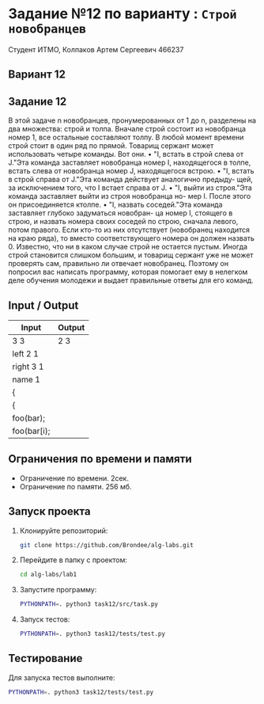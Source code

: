 # Задание №12 по варианту : `Строй новобранцев`

Студент ИТМО, Колпаков Артем Сергеевич 466237

## Вариант 12

## Задание 12

В этой задаче n новобранцев, пронумерованных от 1 до n, разделены на два
множества: строй и толпа. Вначале строй состоит из новобранца номер 1, все
остальные составляют толпу. В любой момент времени строй стоит в один ряд по
прямой. Товарищ сержант может использовать четыре команды. Вот они.
• "I, встать в строй слева от J."Эта команда заставляет новобранца номер I,
находящегося в толпе, встать слева от новобранца номер J, находящегося
встрою.
• "I, встать в строй справа от J."Эта команда действует аналогично предыду-
щей, за исключением того, что I встает справа от J.
• "I, выйти из строя."Эта команда заставляет выйти из строя новобранца но-
мер I. После этого он присоединяется ктолпе.
• "I, назвать соседей."Эта команда заставляет глубоко задуматься новобран-
ца номер I, стоящего в строю, и назвать номера своих соседей по строю,
сначала левого, потом правого. Если кто-то из них отсутствует (новобранец
находится на краю ряда), то вместо соответствующего номера он должен
назвать 0.
Известно, что ни в каком случае строй не остается пустым. Иногда строй
становится слишком большим, и товарищ сержант уже не может проверять сам,
правильно ли отвечает новобранец. Поэтому он попросил вас написать программу,
которая помогает ему в нелегком деле обучения молодежи и выдает правильные
ответы для его команд.

## Input / Output

| Input       | Output |
| ----------- | ------ |
| 3 3         | 2 3    |
| left 2 1    |
| right 3 1   |
| name 1      |
| {           |
| {           |
| foo(bar);   |
| foo(bar[i); |

## Ограничения по времени и памяти

- Ограничение по времени. 2сек.
- Ограничение по памяти. 256 мб.

## Запуск проекта

1. Клонируйте репозиторий:
   ```bash
   git clone https://github.com/Brondee/alg-labs.git
   ```
2. Перейдите в папку с проектом:
   ```bash
   cd alg-labs/lab1
   ```
3. Запустите программу:

   ```bash
   PYTHONPATH=. python3 task12/src/task.py
   ```

4. Запуск тестов:

   ```bash
   PYTHONPATH=. python3 task12/tests/test.py

   ```

## Тестирование

Для запуска тестов выполните:

```bash
PYTHONPATH=. python3 task12/tests/test.py
```
